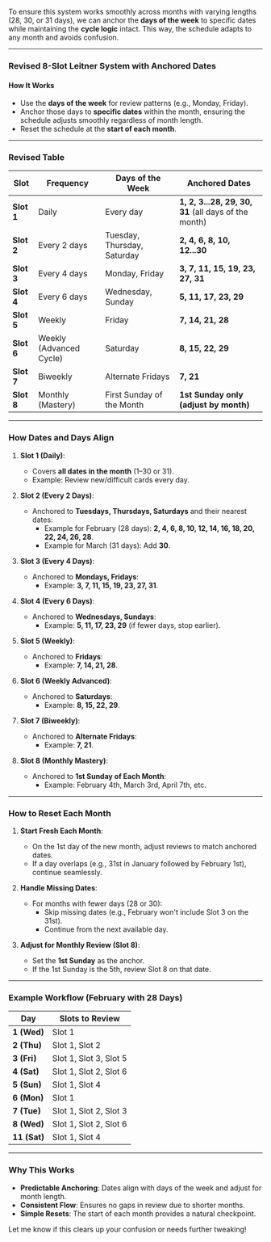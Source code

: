 To ensure this system works smoothly across months with varying lengths (28, 30, or 31 days), we can anchor the **days of the week** to specific dates while maintaining the **cycle logic** intact. This way, the schedule adapts to any month and avoids confusion.

---

### **Revised 8-Slot Leitner System with Anchored Dates**

#### **How It Works**

- Use the **days of the week** for review patterns (e.g., Monday, Friday).
- Anchor those days to **specific dates** within the month, ensuring the schedule adjusts smoothly regardless of month length.
- Reset the schedule at the **start of each month**.

---

### **Revised Table**

|**Slot**|**Frequency**|**Days of the Week**|**Anchored Dates**|
|---|---|---|---|
|**Slot 1**|Daily|Every day|**1, 2, 3...28, 29, 30, 31** (all days of the month)|
|**Slot 2**|Every 2 days|Tuesday, Thursday, Saturday|**2, 4, 6, 8, 10, 12...30**|
|**Slot 3**|Every 4 days|Monday, Friday|**3, 7, 11, 15, 19, 23, 27, 31**|
|**Slot 4**|Every 6 days|Wednesday, Sunday|**5, 11, 17, 23, 29**|
|**Slot 5**|Weekly|Friday|**7, 14, 21, 28**|
|**Slot 6**|Weekly (Advanced Cycle)|Saturday|**8, 15, 22, 29**|
|**Slot 7**|Biweekly|Alternate Fridays|**7, 21**|
|**Slot 8**|Monthly (Mastery)|First Sunday of the Month|**1st Sunday only (adjust by month)**|

---

### **How Dates and Days Align**

1. **Slot 1 (Daily)**:
    
    - Covers **all dates in the month** (1–30 or 31).
    - Example: Review new/difficult cards every day.
2. **Slot 2 (Every 2 Days)**:
    
    - Anchored to **Tuesdays, Thursdays, Saturdays** and their nearest dates:
        - Example for February (28 days): **2, 4, 6, 8, 10, 12, 14, 16, 18, 20, 22, 24, 26, 28**.
        - Example for March (31 days): Add **30**.
3. **Slot 3 (Every 4 Days)**:
    
    - Anchored to **Mondays, Fridays**:
        - Example: **3, 7, 11, 15, 19, 23, 27, 31**.
4. **Slot 4 (Every 6 Days)**:
    
    - Anchored to **Wednesdays, Sundays**:
        - Example: **5, 11, 17, 23, 29** (if fewer days, stop earlier).
5. **Slot 5 (Weekly)**:
    
    - Anchored to **Fridays**:
        - Example: **7, 14, 21, 28**.
6. **Slot 6 (Weekly Advanced)**:
    
    - Anchored to **Saturdays**:
        - Example: **8, 15, 22, 29**.
7. **Slot 7 (Biweekly)**:
    
    - Anchored to **Alternate Fridays**:
        - Example: **7, 21**.
8. **Slot 8 (Monthly Mastery)**:
    
    - Anchored to **1st Sunday of Each Month**:
        - Example: February 4th, March 3rd, April 7th, etc.

---

### **How to Reset Each Month**

1. **Start Fresh Each Month**:
    
    - On the 1st day of the new month, adjust reviews to match anchored dates.
    - If a day overlaps (e.g., 31st in January followed by February 1st), continue seamlessly.
2. **Handle Missing Dates**:
    
    - For months with fewer days (28 or 30):
        - Skip missing dates (e.g., February won't include Slot 3 on the 31st).
        - Continue from the next available day.
3. **Adjust for Monthly Review (Slot 8)**:
    
    - Set the **1st Sunday** as the anchor.
    - If the 1st Sunday is the 5th, review Slot 8 on that date.

---

### **Example Workflow (February with 28 Days)**

|**Day**|**Slots to Review**|
|---|---|
|**1 (Wed)**|Slot 1|
|**2 (Thu)**|Slot 1, Slot 2|
|**3 (Fri)**|Slot 1, Slot 3, Slot 5|
|**4 (Sat)**|Slot 1, Slot 2, Slot 6|
|**5 (Sun)**|Slot 1, Slot 4|
|**6 (Mon)**|Slot 1|
|**7 (Tue)**|Slot 1, Slot 2, Slot 3|
|**8 (Wed)**|Slot 1, Slot 2, Slot 6|
|**11 (Sat)**|Slot 1, Slot 4|

---

### **Why This Works**

- **Predictable Anchoring**: Dates align with days of the week and adjust for month length.
- **Consistent Flow**: Ensures no gaps in review due to shorter months.
- **Simple Resets**: The start of each month provides a natural checkpoint.

Let me know if this clears up your confusion or needs further tweaking!